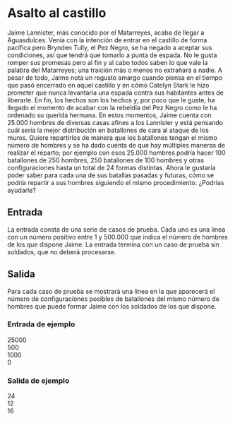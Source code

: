 # Asalto al castillo

Jaime Lannister, más conocido por el Matarreyes, acaba de llegar a Aguasdulces. Venía con la intención de entrar en el castillo de forma pacífica pero
Brynden Tully, el Pez Negro, se ha negado a aceptar sus condiciones, así que
tendrá que tomarlo a punta de espada. No le gusta romper sus promesas
pero al fin y al cabo todos saben lo que vale la palabra del Matarreyes; una
traición más o menos no extrañará a nadie. A pesar de todo, Jaime nota un
regusto amargo cuando piensa en el tiempo que pasó encerrado en aquel
castillo y en cómo Catelyn Stark le hizo prometer que nunca levantaría una
espada contra sus habitantes antes de liberarle.
En fin, los hechos son los hechos y, por poco que le guste, ha llegado el
momento de acabar con la rebeldía del Pez Negro como le ha ordenado su querida hermana.
En estos momentos, Jaime cuenta con 25.000 hombres de diversas casas afines a los Lannister
y está pensando cuál sería la mejor distribución en batallones de cara al ataque de los muros. Quiere
repartirlos de manera que los batallones tengan el mismo número de hombres y se ha dado cuenta
de que hay múltiples maneras de realizar el reparto; por ejemplo con esos 25.000 hombres podría hacer 100 batallones de 250 hombres, 250 batallones de 100 hombres y otras configuraciones
hasta un total de 24 formas distintas. Ahora le gustaría poder saber para cada una de sus batallas pasadas y futuras, cómo se podría repartir a sus hombres siguiendo el mismo procedimiento.
¿Podrías ayudarle?

## Entrada

La entrada consta de una serie de casos de prueba. Cada uno es una línea con un número
positivo entre 1 y 500.000 que indica el número de hombres de los que dispone Jaime. La entrada
termina con un caso de prueba sin soldados, que no deberá procesarse.

## Salida

Para cada caso de prueba se mostrará una línea en la que aparecerá el número de configuraciones posibles de batallones del mismo número de hombres que puede formar Jaime con los
soldados de los que dispone.

### Entrada de ejemplo

25000  
500  
1000  
0

### Salida de ejemplo

24  
12  
16
